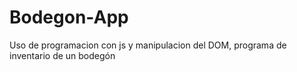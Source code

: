 # Bodegon-App
 Uso de programacion con js y manipulacion del DOM, programa de inventario de un bodegón
